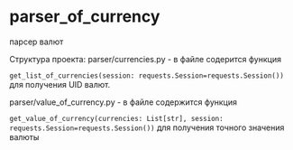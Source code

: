 # parser_of_currency
парсер валют

Структура проекта:
parser/currencies.py - в файле содерится функция

```get_list_of_currencies(session: requests.Session=requests.Session())``` для получения UID валют.

parser/value_of_currency.py - в файле содержится функция

```get_value_of_currency(currencies: List[str], session: requests.Session=requests.Session())``` для получения точного значения валюты
